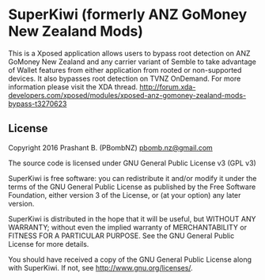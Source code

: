 # SuperKiwi (formerly ANZ GoMoney New Zealand Mods)

This is a Xposed application allows users to bypass root detection on ANZ GoMoney New Zealand and any carrier variant of Semble to take advantage of Wallet features from either application from rooted or non-supported devices. It also bypasses root detection on TVNZ OnDemand. For more information please visit the XDA thread. http://forum.xda-developers.com/xposed/modules/xposed-anz-gomoney-zealand-mods-bypass-t3270623


## License 
Copyright 2016 Prashant B. (PBombNZ) <pbomb.nz@gmail.com>
 
The source code is licensed under GNU General Public License v3 (GPL v3) 

SuperKiwi is free software: you can redistribute it and/or modify
it under the terms of the GNU General Public License as published by
the Free Software Foundation, either version 3 of the License, or
(at your option) any later version.

SuperKiwi is distributed in the hope that it will be useful,
but WITHOUT ANY WARRANTY; without even the implied warranty of
MERCHANTABILITY or FITNESS FOR A PARTICULAR PURPOSE.  See the
GNU General Public License for more details.

You should have received a copy of the GNU General Public License
along with SuperKiwi.  If not, see <http://www.gnu.org/licenses/>.
